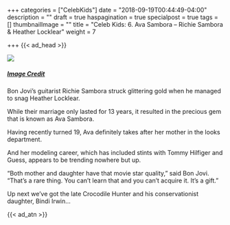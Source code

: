 +++
categories = ["CelebKids"]
date = "2018-09-19T00:44:49-04:00"
description = ""
draft = true
haspagination = true
specialpost = true
tags = []
thumbnailImage = ""
title = "Celeb Kids: 6. Ava Sambora – Richie Sambora & Heather Locklear"
weight = 7

+++
{{< ad_head >}}

![](/uploads/6.jpg)
##### [_Image Credit_](http://americanupbeat.com/kids-of-famous-parents-where-are-they-now/6/)

Bon Jovi’s guitarist Richie Sambora struck glittering gold when he managed to snag Heather Locklear.

While their marriage only lasted for 13 years, it resulted in the precious gem that is known as Ava Sambora.

Having recently turned 19, Ava definitely takes after her mother in the looks department.

And her modeling career, which has included stints with Tommy Hilfiger and Guess, appears to be trending nowhere but up.

“Both mother and daughter have that movie star quality,” said Bon Jovi. “That’s a rare thing. You can’t learn that and you can’t acquire it. It’s a gift.”

Up next we’ve got the late Crocodile Hunter and his conservationist daughter, Bindi Irwin…

{{< ad_atn >}}